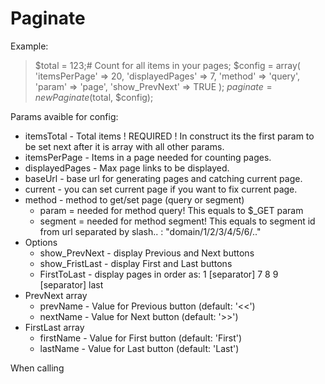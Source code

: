 Paginate
========

Example:

> $total = 123;# Count for all items in your pages;
> $config = array(
>	'itemsPerPage'		=>	20,
>	'displayedPages'	=>	7,
>	'method'			=>	'query',
>	'param'				=>	'page',
>	'show_PrevNext'		=>	TRUE
>	);
> $paginate = new Paginate($total, $config);
> 


Params avaible for config:
* itemsTotal - Total items ! REQUIRED ! In construct its the first param to be set next after it is array with all other params.
* itemsPerPage - Items in a page needed for counting pages.
* displayedPages - Max page links to be displayed.
* baseUrl - base url for generating pages and catching current page.
* current - you can set current page if you want to fix current page. 
* method - method to get/set page (query or segment)
	* param = needed for method query! This equals to $_GET param
	* segment = needed for method segment! This equals to segment id from url separated by slash.. : "domain/1/2/3/4/5/6/.."
* Options
	* show_PrevNext - display Previous and Next buttons
	* show_FristLast - display First and Last buttons
	* FirstToLast - display pages in order as: 1 [separator] 7 8 9 [separator] last 
* PrevNext array
	* prevName - Value for Previous button (default: '<<')
	* nextName - Value for Next button (default: '>>')
* FirstLast array
	* firstName - Value for First button (default: 'First')
	* lastName - Value for Last button (default: 'Last')

When calling